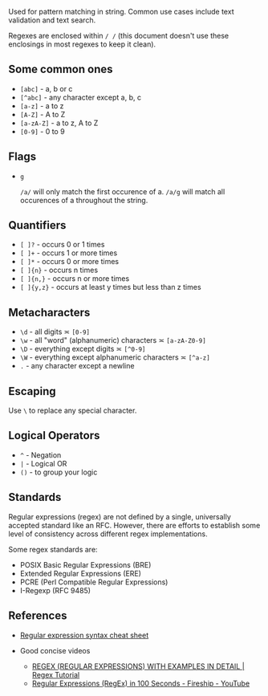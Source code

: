 
Used for pattern matching in string. Common use cases include text validation and text search.

Regexes are enclosed within `/ /` (this document doesn't use these enclosings in most regexes to keep it clean).

## Some common ones 

- `[abc]` - a, b or c
- `[^abc]` -  any character except a, b, c
- `[a-z]` - a to z
- `[A-Z]` - A to Z
- `[a-zA-Z]` - a to z, A to Z
- `[0-9]` - 0 to 9

## Flags

- `g`

    `/a/` will only match the first occurence of a.
    `/a/g` will match all occurences of a throughout the string.

## Quantifiers

- `[ ]?` - occurs 0 or 1 times
- `[ ]+` - occurs 1 or more times
- `[ ]*` - occurs 0 or more times
- `[ ]{n}` - occurs n times
- `[ ]{n,}` - occurs n or more times
- `[ ]{y,z}` - occurs at least y times but less than z times

## Metacharacters

- `\d` - all digits ≍ `[0-9]`
- `\w` - all "word" (alphanumeric) characters ≍  `[a-zA-Z0-9]`
- `\D` - everything except digits ≍ `[^0-9]`
- `\W` - everything except alphanumeric characters ≍ `[^a-z]`
- `.` - any character except a newline

## Escaping

Use `\` to replace any special character.


## Logical Operators

- `^` - Negation
- `|` - Logical OR
- `()` - to group your logic


## Standards

Regular expressions (regex) are not defined by a single, universally accepted standard like an RFC. However, there are efforts to establish some level of consistency across different regex implementations. 

Some regex standards are:

- POSIX Basic Regular Expressions (BRE)
- Extended Regular Expressions (ERE)
- PCRE (Perl Compatible Regular Expressions)
- I-Regexp (RFC 9485) 


## References

- [Regular expression syntax cheat sheet](https://developer.mozilla.org/en-US/docs/Web/JavaScript/Guide/Regular_Expressions/Cheatsheet)

- Good concise videos
    - [REGEX (REGULAR EXPRESSIONS) WITH EXAMPLES IN DETAIL | Regex Tutorial](https://www.youtube.com/watch?v=9RksQ5YT7FM&ab_channel=CrackConcepts)
    - [Regular Expressions (RegEx) in 100 Seconds - Fireship - YouTube](https://www.youtube.com/watch?v=sXQxhojSdZM&ab_channel=Fireship)
